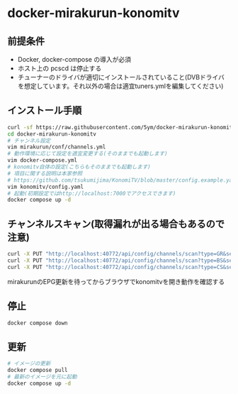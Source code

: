 # docker-mirakurun-konomitv

## 前提条件

- Docker, docker-compose の導入が必須
- ホスト上の pcscd は停止する
- チューナーのドライバが適切にインストールされていること(DVBドライバを想定しています。それ以外の場合は適宜tuners.ymlを編集してください)

## インストール手順

```sh
curl -sf https://raw.githubusercontent.com/5ym/docker-mirakurun-konomitv/main/setup.sh | sh -s
cd docker-mirakurun-konomitv
# チャンネル設定
vim mirakurun/conf/channels.yml
# 動作環境に応じて設定を適宜変更する(そのままでも起動します)
vim docker-compose.yml
# konomitv自体の設定(こちらもそのままでも起動します)
# 項目に関する説明は本家参照
# https://github.com/tsukumijima/KonomiTV/blob/master/config.example.yaml
vim konomitv/config.yaml
# 起動(初期設定ではhttp://localhost:7000でアクセスできます)
docker compose up -d
```

## チャンネルスキャン(取得漏れが出る場合もあるので注意)

```sh
curl -X PUT "http://localhost:40772/api/config/channels/scan?type=GR&setDisabledOnAdd=false&refresh=true"
curl -X PUT "http://localhost:40772/api/config/channels/scan?type=BS&setDisabledOnAdd=false&refresh=true"
curl -X PUT "http://localhost:40772/api/config/channels/scan?type=CS&setDisabledOnAdd=false&refresh=true"
```

mirakurunのEPG更新を待ってからブラウザでkonomitvを開き動作を確認する

## 停止

```sh
docker compose down
```

## 更新

```sh
# イメージの更新
docker compose pull
# 最新のイメージを元に起動
docker compose up -d
```
